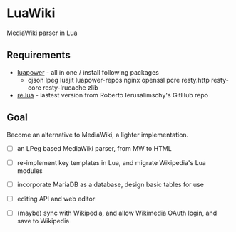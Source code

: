 # LuaWiki
MediaWiki parser in Lua

## Requirements
- [luapower](https://luapower.com) - all in one / install following packages
  - cjson lpeg luajit luapower-repos nginx openssl pcre resty.http resty-core resty-lrucache zlib
- [re.lua](https://github.com/roberto-ieru/LPeg/blob/master/re.lua) - lastest version from Roberto Ierusalimschy's GitHub repo

## Goal
Become an alternative to MediaWiki, a lighter implementation. 
- [ ] an LPeg based MediaWiki parser, from MW to HTML
- [ ] re-implement key templates in Lua, and migrate Wikipedia's Lua modules
- [ ] incorporate MariaDB as a database, design basic tables for use
- [ ] editing API and web editor
- [ ] (maybe) sync with Wikipedia, and allow Wikimedia OAuth login, and save to Wikipedia

